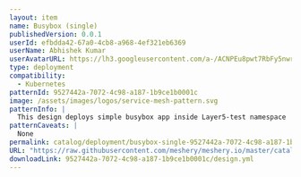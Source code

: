 ```yaml
---
layout: item
name: Busybox (single)
publishedVersion: 0.0.1
userId: efbdda42-67a0-4cb8-a968-4ef321eb6369
userName: Abhishek Kumar
userAvatarURL: https://lh3.googleusercontent.com/a-/ACNPEu8pwt7RbFy5nwrRaGTVPkfgnkYn-GF5dfVSrSOB=s96-c
type: deployment
compatibility:
  - Kubernetes
patternId: 9527442a-7072-4c98-a187-1b9ce1b0001c
image: /assets/images/logos/service-mesh-pattern.svg
patternInfo: |
  This design deploys simple busybox app inside Layer5-test namespace
patternCaveats: |
  None
permalink: catalog/deployment/busybox-single-9527442a-7072-4c98-a187-1b9ce1b0001c.html
URL: "https://raw.githubusercontent.com/meshery/meshery.io/master/catalog/9527442a-7072-4c98-a187-1b9ce1b0001c/0.0.1/design.yml"
downloadLink: 9527442a-7072-4c98-a187-1b9ce1b0001c/design.yml
---
```

